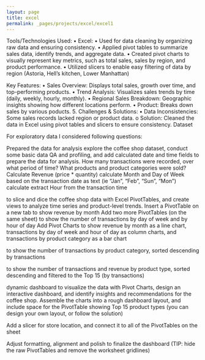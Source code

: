 ```yaml
---
layout: page
title: excel
permalink: _pages/projects/excel/excel1
---
```



Tools/Technologies Used:
•	Excel: 
•  Used for data cleaning by organizing raw data and ensuring consistency.
•  Applied pivot tables to summarize sales data, identify trends, and aggregate data.
•  Created pivot charts to visually represent key metrics, such as total sales, sales by region, and product performance.
• Utilized slicers to enable easy filtering of data by region (Astoria, Hell’s kitchen, Lower Manhattan)

Key Features:
•	Sales Overview: Displays total sales, growth over time, and top-performing products.
•	Trend Analysis: Visualizes sales trends by time (daily, weekly, hourly, monthly).
•	Regional Sales Breakdown: Geographic insights showing how different locations perform.
•	Product: Breaks down sales by various poducts.
5. Challenges & Solutions:
•	Data Inconsistencies: Some sales records lacked region or product data.
o	Solution: Cleaned the data in Excel using pivot tables and slicers to ensure consistency.
Dataset
 







For exploratory data I considered following questions:	

Prepared the data for analysis
explore the coffee shop dataset, conduct some basic data QA and profiling, and add calculated date and time fields to prepare the data for analysis.
How many transactions were recorded, over what period of time? What products and product categories were sold? Calculate Revenue (price * quantity)
calculate Month and Day of Week based on the transaction date as text (ie “Jan”, “Feb”, “Sun”, “Mon”) calculate extract Hour from the transaction time


 
to slice and dice the coffee shop data with Excel PivotTables, and create views to analyze time series and product-level trends.
Insert a PivotTable on a new tab to show revenue by month
Add two more PivotTables (on the same sheet) to show the number of transactions by day of week and by hour of day
 Add Pivot Charts to show revenue by month as a line chart, transactions by day of week and hour of day as column charts, and transactions by product category as a bar chart




 

 


to show the number of transactions by product category, sorted descending by transactions
 
to show the number of transactions and revenue by product type, sorted descending and filtered to the Top 15 (by transactions)
 

dynamic dashboard 
to visualize the data with Pivot Charts, design an interactive dashboard, and identify insights and recommendations for the coffee shop.
Assemble the charts into a rough dashboard layout, and include space for the PivotTable showing Top 15 product types (you can design your own layout, or follow the solution)

Add a slicer for store location, and connect it to all of the PivotTables on the sheet

Adjust formatting, alignment and polish to finalize the dashboard (TIP: hide the raw PivotTables and remove the worksheet gridlines)



 

